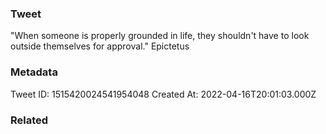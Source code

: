### Tweet
"When someone is properly grounded in life, they shouldn't have to look outside themselves for approval." Epictetus

### Metadata
Tweet ID: 1515420024541954048
Created At: 2022-04-16T20:01:03.000Z

### Related


